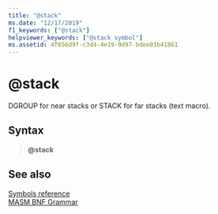 ```yaml
---
title: "@stack"
ms.date: "12/17/2019"
f1_keywords: ["@stack"]
helpviewer_keywords: ["@stack symbol"]
ms.assetid: 4f656d9f-c3d4-4e19-9d97-bdee01b41861
---
```

# \@stack

DGROUP for near stacks or STACK for far stacks (text macro).

## Syntax

> **\@stack**

## See also

[Symbols reference](symbols-reference.md)\
[MASM BNF Grammar](masm-bnf-grammar.md)
